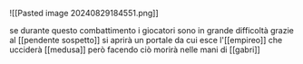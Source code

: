 ![[Pasted image 20240829184551.png]]

se durante questo combattimento i giocatori sono in grande difficoltà grazie al [[pendente sospetto]] si aprirà un portale da cui esce l'[[empireo]] che ucciderà [[medusa]] però facendo ciò morirà nelle mani di [[gabri]]